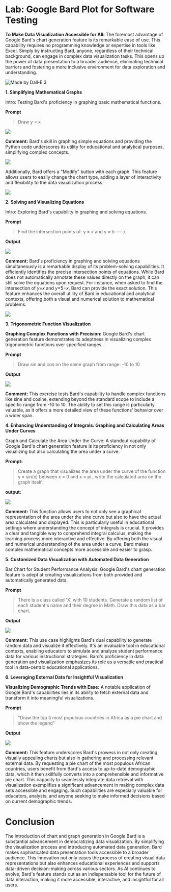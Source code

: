 

Lab: Google Bard Plot for Software Testing
==========================================


**To Make Data Visualization Accessible for All:** The foremost
advantage of Google Bard's chart generation feature is its remarkable
ease of use. This capability requires no programming knowledge or
expertise in tools like Excel. Simply by instructing Bard, anyone,
regardless of their technical background, can engage in complex data
visualization tasks. This opens up the power of data presentation to a
broader audience, eliminating technical barriers and fostering a more
inclusive environment for data exploration and understanding.

![Made by Dall-E 3](./images/1_VRCcZR-RjKgPvl7glzZQ5Q.png)

**1. Simplifying Mathematical Graphs**

Intro: Testing Bard's proficiency in graphing basic mathematical
functions.

**Prompt**

> Draw y = x

![](./images/1_4Ik1lrmuN_rTlNz-8iZ_dg.png)

**Comment:** Bard's skill in graphing simple equations and providing the
Python code underscores its utility for educational and analytical
purposes, simplifying complex concepts.

![](./images/1_emgN9yE9ng_BhQYBm9-OiQ.png)

Additionally, Bard offers a "Modify" button with each graph. This
feature allows users to easily change the chart type, adding a layer of
interactivity and flexibility to the data visualization process.

![](./images/1_d6otxi1ezjcVR03uLPNsiA.png)



**2. Solving and Visualizing Equations**

Intro: Exploring Bard's capability in graphing and solving equations.

**Prompt**

> Find the intersection points of: y = x and y = 5 --- x

**Output**

![](./images/1_P3BS6m8IttSNGVQtDnunKA.png)


**Comment:** Bard's proficiency in graphing and solving equations
simultaneously is a remarkable display of its problem-solving
capabilities. It efficiently identifies the precise intersection points
of equations. While Bard does not automatically annotate these values
directly on the graph, it can still solve the equations upon request.
For instance, when asked to find the intersection of *y*=*x* and
*y*=5−*x*, Bard can provide the exact solution. This feature enhances
the overall utility of Bard in educational and analytical contexts,
offering both a visual and numerical solution to mathematical problems.

![](./images/1_YHI2eSg7hdY3jdCybCw70g.png)


**3. Trigonometric Function Visualization**

**Graphing Complex Functions with Precision:** Google Bard's chart
generation feature demonstrates its adeptness in visualizing complex
trigonometric functions over specified ranges.

**Prompt**

> Draw sin and cos on the same graph from range: -10 to 10

**Output**

![](./images/1_zgUD8gmfLfURV630PyRU6g.png)


**Comment:** This exercise tests Bard's capability to handle complex
functions like sine and cosine, extending beyond the standard scope to
include a specific range from -10 to 10. The ability to set this range
is particularly valuable, as it offers a more detailed view of these
functions' behavior over a wider span.

**4. Enhancing Understanding of Integrals: Graphing and Calculating Areas Under Curves**

Graph and Calculate the Area Under the Curve: A standout capability of
Google Bard's chart generation feature is its proficiency in not only
visualizing but also calculating the area under a curve.

**Prompt:**

> Create a graph that visualizes the area under the curve of the
> function y = sin(x) between x = 0 and x = pi , write the calculated
> area on the graph itself.

**output:**

![](./images/1_c4N7x4AMmd5iY8BwEMjbOA.png)

**Comment:** This function allows users to not only see a graphical
representation of the area under the sine curve but also to have the
actual area calculated and displayed. This is particularly useful in
educational settings where understanding the concept of integrals is
crucial. It provides a clear and tangible way to comprehend integral
calculus, making the learning process more interactive and effective. By
offering both the visual and numerical understanding of the area under a
curve, Bard makes complex mathematical concepts more accessible and
easier to grasp.


**5. Customized Data Visualization with Automated Data Generation**

Bar Chart for Student Performance Analysis: Google Bard's chart
generation feature is adept at creating visualizations from both
provided and automatically generated data.

**Prompt**

> There is a class called 'X' with 10 students. Generate a random list
> of each student's name and their degree in Math. Draw this data as a
> bar chart.

**Output**

![](./images/1_Q0W0ge1X3NhZNHi_ass2iw.png)

**Comment:** This use case highlights Bard's dual capability to generate
random data and visualize it effectively. It's an invaluable tool in
educational contexts, enabling educators to simulate and analyze student
performance data for various instructional strategies. Bard's
proficiency in data generation and visualization emphasizes its role as
a versatile and practical tool in data-centric educational applications.

**6. Leveraging External Data for Insightful Visualization**

**Visualizing Demographic Trends with Ease:** A notable application of
Google Bard's capabilities lies in its ability to fetch external data
and transform it into meaningful visualizations.

**Prompt**

> "Draw the top 5 most populous countries in Africa as a pie chart and
> show the legend"

**Output**

![](./images/1_MvwYSu_z7-15mWdxZVfCKA.png)

**Comment:** This feature underscores Bard's prowess in not only
creating visually appealing charts but also in gathering and processing
relevant external data. By requesting a pie chart of the most populous
African countries, users benefit from Bard's access to up-to-date
demographic data, which it then skillfully converts into a
comprehensible and informative pie chart. This capacity to seamlessly
integrate data retrieval with visualization exemplifies a significant
advancement in making complex data sets accessible and engaging. Such
capabilities are especially valuable for educators, analysts, and anyone
seeking to make informed decisions based on current demographic trends.


Conclusion
==========

The introduction of chart and graph generation in Google Bard is a
substantial advancement in democratizing data visualization. By
simplifying the visualization process and introducing automated data
generation, Bard makes sophisticated data presentation tools accessible
to a broader audience. This innovation not only eases the process of
creating visual data representations but also enhances educational
experiences and supports data-driven decision-making across various
sectors. As AI continues to evolve, Bard's feature stands out as an
indispensable tool for the future of data interaction, making it more
accessible, interactive, and insightful for all users.
